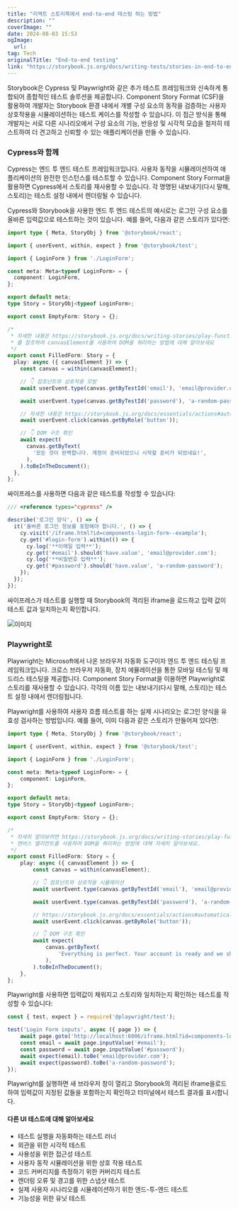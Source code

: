 ```yaml
---
title: "리액트 스토리북에서 end-to-end 테스팅 하는 방법"
description: ""
coverImage: ""
date: 2024-08-03 15:53
ogImage: 
  url: 
tag: Tech
originalTitle: "End-to-end testing"
link: "https://storybook.js.org/docs/writing-tests/stories-in-end-to-end-tests"
---
```





Storybook은 Cypress 및 Playwright와 같은 추가 테스트 프레임워크와 신속하게 통합되어 종합적인 테스트 솔루션을 제공합니다. Component Story Format (CSF)을 활용하여 개발자는 Storybook 환경 내에서 개별 구성 요소의 동작을 검증하는 사용자 상호작용을 시뮬레이션하는 테스트 케이스를 작성할 수 있습니다. 이 접근 방식을 통해 개발자는 서로 다른 시나리오에서 구성 요소의 기능, 반응성 및 시각적 모습을 철저히 테스트하여 더 견고하고 신뢰할 수 있는 애플리케이션을 만들 수 있습니다.

### Cypress와 함께

Cypress는 엔드 투 엔드 테스트 프레임워크입니다. 사용자 동작을 시뮬레이션하여 애플리케이션의 완전한 인스턴스를 테스트할 수 있습니다. Component Story Format을 활용하면 Cypress에서 스토리를 재사용할 수 있습니다. 각 명명된 내보내기(다시 말해, 스토리)는 테스트 설정 내에서 렌더링될 수 있습니다.

Cypress와 Storybook을 사용한 엔드 투 엔드 테스트의 예시로는 로그인 구성 요소를 올바른 입력값으로 테스트하는 것이 있습니다. 예를 들어, 다음과 같은 스토리가 있다면:



```typescript
import type { Meta, StoryObj } from '@storybook/react';

import { userEvent, within, expect } from '@storybook/test';

import { LoginForm } from './LoginForm';

const meta: Meta<typeof LoginForm> = {
  component: LoginForm,
};

export default meta;
type Story = StoryObj<typeof LoginForm>;

export const EmptyForm: Story = {};

/*
 * 자세한 내용은 https://storybook.js.org/docs/writing-stories/play-function#working-with-the-canvas
 * 를 참조하여 canvasElement를 사용하여 DOM을 쿼리하는 방법에 대해 알아보세요
 */
export const FilledForm: Story = {
  play: async ({ canvasElement }) => {
    const canvas = within(canvasElement);

    // 👇 컴포넌트와 상호작용 모방
    await userEvent.type(canvas.getByTestId('email'), 'email@provider.com');

    await userEvent.type(canvas.getByTestId('password'), 'a-random-password');

    // 자세한 내용은 https://storybook.js.org/docs/essentials/actions#automatically-matching-args 를 참조하여 Actions 패널에서 로깅 설정하는 방법 알아보세요
    await userEvent.click(canvas.getByRole('button'));

    // 👇 DOM 구조 확인
    await expect(
      canvas.getByText(
        '모든 것이 완벽합니다. 계정이 준비되었으니 시작할 준비가 되었네요!',
      ),
    ).toBeInTheDocument();
  },
};
```

싸이프레스를 사용하면 다음과 같은 테스트를 작성할 수 있습니다:

```typescript
/// <reference types="cypress" />

describe('로그인 양식', () => {
  it('올바른 로그인 정보를 포함해야 합니다.', () => {
    cy.visit('/iframe.html?id=components-login-form--example');
    cy.get('#login-form').within(() => {
      cy.log('**이메일 입력**');
      cy.get('#email').should('have.value', 'email@provider.com');
      cy.log('**비밀번호 입력**');
      cy.get('#password').should('have.value', 'a-random-password');
    });
  });
});
```

싸이프레스가 테스트를 실행할 때 Storybook의 격리된 iframe을 로드하고 입력 값이 테스트 값과 일치하는지 확인합니다.



![이미지](/assets/img/End-to-endtesting_0.png)

### Playwright로

Playwright는 Microsoft에서 나온 브라우저 자동화 도구이자 엔드 투 엔드 테스팅 프레임워크입니다. 크로스 브라우저 자동화, 장치 에뮬레이션을 통한 모바일 테스팅 및 헤드리스 테스팅을 제공합니다. Component Story Format을 이용하면 Playwright로 스토리를 재사용할 수 있습니다. 각각의 이름 있는 내보내기(다시 말해, 스토리)는 테스트 설정 내에서 렌더링됩니다.

Playwright를 사용하여 사용자 흐름 테스트를 하는 실제 시나리오는 로그인 양식을 유효성 검사하는 방법입니다. 예를 들어, 이미 다음과 같은 스토리가 만들어져 있다면:



```typescript
import type { Meta, StoryObj } from '@storybook/react';

import { userEvent, within, expect } from '@storybook/test';

import { LoginForm } from './LoginForm';

const meta: Meta<typeof LoginForm> = {
    component: LoginForm,
};

export default meta;
type Story = StoryObj<typeof LoginForm>;

export const EmptyForm: Story = {};

/*
 * 자세히 알아보려면 https://storybook.js.org/docs/writing-stories/play-function#working-with-the-canvas 를 참조하세요.
 * 캔버스 엘리먼트를 사용하여 DOM을 쿼리하는 방법에 대해 자세히 알아보세요.
 */
export const FilledForm: Story = {
    play: async ({ canvasElement }) => {
        const canvas = within(canvasElement);

        // 👇 컴포넌트와 상호작용 시뮬레이션
        await userEvent.type(canvas.getByTestId('email'), 'email@provider.com');

        await userEvent.type(canvas.getByTestId('password'), 'a-random-password');

        // https://storybook.js.org/docs/essentials/actions#automatically-matching-args 여기를 참조하여 Actions 패널에서 로깅 설정 방법을 확인하세요.
        await userEvent.click(canvas.getByRole('button'));

        // 👇 DOM 구조 확인
        await expect(
            canvas.getByText(
                'Everything is perfect. Your account is ready and we should probably get you started!',
            ),
        ).toBeInTheDocument();
    },
};
```

Playwright를 사용하면 입력값이 채워지고 스토리와 일치하는지 확인하는 테스트를 작성할 수 있습니다:

```typescript
const { test, expect } = require('@playwright/test');

test('Login Form inputs', async ({ page }) => {
    await page.goto('http://localhost:6006/iframe.html?id=components-login-form--example');
    const email = await page.inputValue('#email');
    const password = await page.inputValue('#password');
    await expect(email).toBe('email@provider.com');
    await expect(password).toBe('a-random-password');
});
```

Playwright를 실행하면 새 브라우저 창이 열리고 Storybook의 격리된 iframe을로드하여 입력값이 지정된 값들을 포함하는지 확인하고 터미널에서 테스트 결과를 표시합니다.



#### 다른 UI 테스트에 대해 알아보세요

- 테스트 실행을 자동화하는 테스트 러너
- 외관을 위한 시각적 테스트
- 사용성을 위한 접근성 테스트
- 사용자 동작 시뮬레이션을 위한 상호 작용 테스트
- 코드 커버리지를 측정하기 위한 커버리지 테스트
- 렌더링 오류 및 경고를 위한 스냅샷 테스트
- 실제 사용자 시나리오를 시뮬레이션하기 위한 엔드-투-엔드 테스트
- 기능성을 위한 유닛 테스트